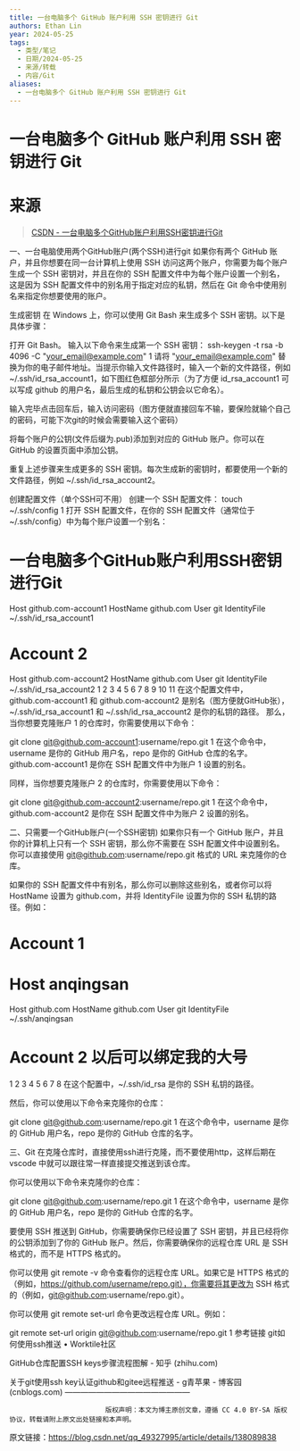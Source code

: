 ```yaml
---
title: 一台电脑多个 GitHub 账户利用 SSH 密钥进行 Git
authors: Ethan Lin
year: 2024-05-25
tags:
  - 类型/笔记
  - 日期/2024-05-25
  - 来源/转载
  - 内容/Git
aliases:
  - 一台电脑多个 GitHub 账户利用 SSH 密钥进行 Git
---
```




# 一台电脑多个 GitHub 账户利用 SSH 密钥进行 Git

# 来源

> [CSDN - 一台电脑多个GitHub账户利用SSH密钥进行Git](https://blog.csdn.net/qq_49327995/article/details/138089838#:~:text=如果你有两个%20GitHub%20账户，并且你想要在同一台计算机上使用%20SSH%20访问这两个账户，你需要为每个账户生成一个%20SSH,密钥对，并且在你的%20SSH%20配置文件中为每个账户设置一个别名，这是因为%20SSH%20配置文件中的别名用于指定对应的私钥，然后在%20Git%20命令中使用别名来指定你想要使用的账户%E3%80%82)



一、一台电脑使用两个GitHub账户(两个SSH)进行git
如果你有两个 GitHub 账户，并且你想要在同一台计算机上使用 SSH 访问这两个账户，你需要为每个账户生成一个 SSH 密钥对，并且在你的 SSH 配置文件中为每个账户设置一个别名，这是因为 SSH 配置文件中的别名用于指定对应的私钥，然后在 Git 命令中使用别名来指定你想要使用的账户。

生成密钥
在 Windows 上，你可以使用 Git Bash 来生成多个 SSH 密钥。以下是具体步骤：

打开 Git Bash。
输入以下命令来生成第一个 SSH 密钥：
ssh-keygen -t rsa -b 4096 -C "your_email@example.com"
1
请将 "your_email@example.com" 替换为你的电子邮件地址。当提示你输入文件路径时，输入一个新的文件路径，例如 ~/.ssh/id_rsa_account1，如下图红色框部分所示（为了方便 id_rsa_account1 可以写成 github 的用户名，最后生成的私钥和公钥会以它命名）。



输入完毕点击回车后，输入访问密码（图方便就直接回车不输，要保险就输个自己的密码，可能下次git的时候会需要输入这个密码）

将每个账户的公钥(文件后缀为.pub)添加到对应的 GitHub 账户。你可以在 GitHub 的设置页面中添加公钥。

重复上述步骤来生成更多的 SSH 密钥。每次生成新的密钥时，都要使用一个新的文件路径，例如 ~/.ssh/id_rsa_account2。

创建配置文件（单个SSH可不用）
创建一个 SSH 配置文件：
touch ~/.ssh/config
1
打开 SSH 配置文件，在你的 SSH 配置文件（通常位于 ~/.ssh/config）中为每个账户设置一个别名：
# 一台电脑多个GitHub账户利用SSH密钥进行Git
Host github.com-account1
  HostName github.com
  User git
  IdentityFile ~/.ssh/id_rsa_account1

# Account 2
Host github.com-account2
  HostName github.com
  User git
  IdentityFile ~/.ssh/id_rsa_account2
1
2
3
4
5
6
7
8
9
10
11
在这个配置文件中，github.com-account1 和 github.com-account2 是别名（图方便就GitHub张），~/.ssh/id_rsa_account1 和 ~/.ssh/id_rsa_account2 是你的私钥的路径。
那么，当你想要克隆账户 1 的仓库时，你需要使用以下命令：

git clone git@github.com-account1:username/repo.git
1
在这个命令中，username 是你的 GitHub 用户名，repo 是你的 GitHub 仓库的名字。github.com-account1 是你在 SSH 配置文件中为账户 1 设置的别名。

同样，当你想要克隆账户 2 的仓库时，你需要使用以下命令：

git clone git@github.com-account2:username/repo.git
1
在这个命令中，github.com-account2 是你在 SSH 配置文件中为账户 2 设置的别名。

二、只需要一个GitHub账户(一个SSH密钥)
如果你只有一个 GitHub 账户，并且你的计算机上只有一个 SSH 密钥，那么你不需要在 SSH 配置文件中设置别名。你可以直接使用 git@github.com:username/repo.git 格式的 URL 来克隆你的仓库。

如果你的 SSH 配置文件中有别名，那么你可以删除这些别名，或者你可以将 HostName 设置为 github.com，并将 IdentityFile 设置为你的 SSH 私钥的路径。例如：

# Account 1
# Host anqingsan
Host github.com
  HostName github.com
  User git
  IdentityFile ~/.ssh/anqingsan

# Account 2 以后可以绑定我的大号
1
2
3
4
5
6
7
8
在这个配置中，~/.ssh/id_rsa 是你的 SSH 私钥的路径。

然后，你可以使用以下命令来克隆你的仓库：

git clone git@github.com:username/repo.git
1
在这个命令中，username 是你的 GitHub 用户名，repo 是你的 GitHub 仓库的名字。

三、Git
在克隆仓库时，直接使用ssh进行克隆，而不要使用http，这样后期在 vscode 中就可以跟往常一样直接提交推送到该仓库。

你可以使用以下命令来克隆你的仓库：

git clone git@github.com:username/repo.git
1
在这个命令中，username 是你的 GitHub 用户名，repo 是你的 GitHub 仓库的名字。

要使用 SSH 推送到 GitHub，你需要确保你已经设置了 SSH 密钥，并且已经将你的公钥添加到了你的 GitHub 账户。然后，你需要确保你的远程仓库 URL 是 SSH 格式的，而不是 HTTPS 格式的。

你可以使用 git remote -v 命令查看你的远程仓库 URL。如果它是 HTTPS 格式的（例如，https://github.com/username/repo.git），你需要将其更改为 SSH 格式的（例如，git@github.com:username/repo.git）。

你可以使用 git remote set-url 命令更改远程仓库 URL。例如：

git remote set-url origin git@github.com:username/repo.git
1
参考链接
git如何使用ssh推送 • Worktile社区

GitHub仓库配置SSH keys步骤流程图解 - 知乎 (zhihu.com)

关于git使用ssh key认证github和gitee远程推送 - g青苹果 - 博客园 (cnblogs.com)
————————————————

                            版权声明：本文为博主原创文章，遵循 CC 4.0 BY-SA 版权协议，转载请附上原文出处链接和本声明。
                        
原文链接：https://blog.csdn.net/qq_49327995/article/details/138089838
